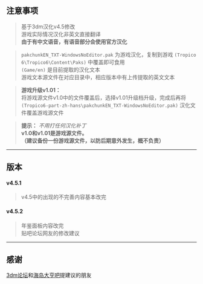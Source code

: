 ## 注意事项

> 基于3dm汉化v4.5修改  
> 游戏实际情况汉化非英文直接翻译  
> **由于有中文语音，有语音部分会使用官方汉化**  

> `pakchunkEN_TXT-WindowsNoEditor.pak` 为游戏汉化，复制到游戏 `(Tropico 6\Tropico6\Content\Paks)` 中覆盖即可食用  
> `(Game/en)` 是目前提取的汉化文本  
> 游戏文本源文件在对应目录中，相应版本中有上传提取的英文文本  

> **游戏升级v1.01：**  
> 将游戏源文件v1.0中的文件覆盖后，选择v1.01升级档升级，完成后再将 `(Tropico6-part-zh-hans\pakchunkEN_TXT-WindowsNoEditor.pak)` 汉化文件覆盖游戏源文件  

> **提示：** *不用打任何汉化补丁*  
> **v1.0和v1.01是游戏源文件。**  
> **（建议备份一份游戏源文件，以防后期意外发生，概不负责）**  

***

## 版本

#### v4.5.1  
> v4.5中的出现的不完善内容基本改完

#### v4.5.2

> 年鉴面板内容改完  
> 贴吧论坛网友的修改建议

***

## 感谢

[3dm论坛](http://bbs.3dmgame.com/thread-5870339-1-1.html)和[海岛大亨吧](https://tieba.baidu.com/p/6090367810)提建议的朋友


